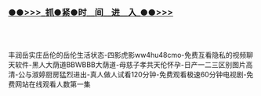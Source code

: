 </br>

<h3 class="heading-element" style="font-size:1.25em;font-weight:var(--base-text-weight-semibold, 600);color:#1F2328;font-family:-apple-system, BlinkMacSystemFont, &quot;background-color:#FFFFFF;">
	<a href="https://github.k596.com/7777777777.html">&#9679;&#9679;&#62;&#62;&#62;&#95;&#25235;&#9679;&#32039;&#9679;&#26102;&#95;&#95;&#38388;&#95;&#95;&#36827;&#95;&#95;&#20837;&#95;&#9679;&#9679;&#62;&#62;&#62;</a></h3>
</br>

</br>

丰润岳实庄岳伦的岳伦生活状态-四影虎影ww4hu48cmo-免费互看隐私的视频聊天软件-黑人大荫道BBWBBB大荫道-母慈子孝共天伦怀孕-日产一二三区别图片高清-公与淑婷厨房猛烈进出-真人做人试看120分钟-免费观看极速60分钟电视剧-免费网站在线观看人数第一集
